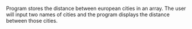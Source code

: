 Program stores the distance between european cities in an array. The user will input two names 
of cities and the program displays the distance between those cities.
